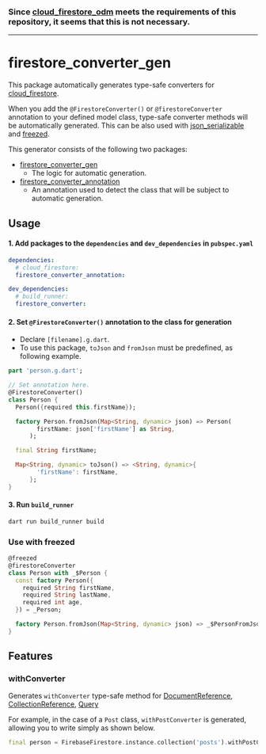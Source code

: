 ### Since [cloud_firestore_odm](https://pub.dev/packages/cloud_firestore_odm) meets the requirements of this repository, it seems that this is not necessary.

---

# firestore_converter_gen

This package automatically generates type-safe converters for [cloud_firestore](https://pub.dev/packages/cloud_firestore).

When you add the `@FirestoreConverter()` or `@firestoreConverter` annotation to your defined model class, type-safe converter methods will be automatically generated. This can be also used with [json_serializable](https://pub.dev/packages/json_serializable) and [freezed](https://pub.dev/packages/freezed).

This generator consists of the following two packages:
- [firestore_converter_gen](https://github.com/htsuruo/firestore_converter_gen/tree/main/packages/firestore_converter_gen)
  - The logic for automatic generation.
- [firestore_converter_annotation](https://github.com/htsuruo/firestore_converter_gen/tree/main/packages/firestore_converter_annotation)
  - An annotation used to detect the class that will be subject to automatic generation.

## Usage

#### 1. Add packages to the `dependencies` and `dev_dependencies` in `pubspec.yaml`

```yaml:pubspec.yaml
dependencies:
  # cloud_firestore:
  firestore_converter_annotation:

dev_dependencies:
  # build_runner:
  firestore_converter:
```

#### 2. Set `@FirestoreConverter()` annotation to the class for generation

- Declare `[filename].g.dart`.
- To use this package, `toJson` and `fromJson` must be predefined, as following example.

```dart:person.dart
part 'person.g.dart';

// Set annotation here.
@FirestoreConverter()
class Person {
  Person({required this.firstName});

  factory Person.fromJson(Map<String, dynamic> json) => Person(
        firstName: json['firstName'] as String,
      );

  final String firstName;

  Map<String, dynamic> toJson() => <String, dynamic>{
        'firstName': firstName,
      };
}
```

#### 3. Run `build_runner`

```sh
dart run build_runner build
```

### Use with freezed

```dart:person.dart
@freezed
@firestoreConverter
class Person with _$Person {
  const factory Person({
    required String firstName,
    required String lastName,
    required int age,
  }) = _Person;

  factory Person.fromJson(Map<String, dynamic> json) => _$PersonFromJson(json);
}
```

## Features

### withConverter

Generates `withConverter` type-safe method for [DocumentReference](https://pub.dev/documentation/cloud_firestore/latest/cloud_firestore/DocumentReference-class.html), [CollectionReference](https://pub.dev/documentation/cloud_firestore/latest/cloud_firestore/CollectionReference-class.html), [Query](https://pub.dev/documentation/cloud_firestore/latest/cloud_firestore/Query-class.html)

For example, in the case of a `Post` class, `withPostConverter` is generated, allowing you to write simply as shown below.

```dart
final person = FirebaseFirestore.instance.collection('posts').withPostConverter().snapshots();
```
